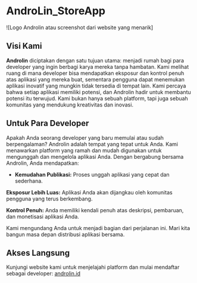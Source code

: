# AndroLin_StoreApp

![Logo Androlin atau screenshot dari website yang menarik]

## Visi Kami
**Androlin** diciptakan dengan satu tujuan utama: menjadi rumah bagi para developer yang ingin berbagi karya mereka tanpa hambatan. Kami melihat ruang di mana developer bisa mendapatkan eksposur dan kontrol penuh atas aplikasi yang mereka buat, sementara pengguna dapat menemukan aplikasi inovatif yang mungkin tidak tersedia di tempat lain.
Kami percaya bahwa setiap aplikasi memiliki potensi, dan Androlin hadir untuk membantu potensi itu terwujud. Kami bukan hanya sebuah platform, tapi juga sebuah komunitas yang mendukung kreativitas dan inovasi.

## Untuk Para Developer
Apakah Anda seorang developer yang baru memulai atau sudah berpengalaman? Androlin adalah tempat yang tepat untuk Anda.
Kami menawarkan platform yang ramah dan mudah digunakan untuk mengunggah dan mengelola aplikasi Anda. Dengan bergabung bersama Androlin, Anda mendapatkan:

* **Kemudahan Publikasi:** Proses unggah aplikasi yang cepat dan sederhana.

**Eksposur Lebih Luas:** Aplikasi Anda akan dijangkau oleh komunitas pengguna yang terus berkembang.

**Kontrol Penuh:** Anda memiliki kendali penuh atas deskripsi, pembaruan, dan monetisasi aplikasi Anda.

Kami mengundang Anda untuk menjadi bagian dari perjalanan ini. Mari kita bangun masa depan distribusi aplikasi bersama.

## Akses Langsung
Kunjungi website kami untuk menjelajahi platform dan mulai mendaftar sebagai developer:
[androlin.id](https://androlin.store)
